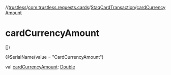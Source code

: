 //[trustless](../../../index.md)/[com.trustless.requests.cards](../index.md)/[StaqCardTransaction](index.md)/[cardCurrencyAmount](card-currency-amount.md)

# cardCurrencyAmount

[]\

@SerialName(value = &quot;CardCurrencyAmount&quot;)

val [cardCurrencyAmount](card-currency-amount.md): [Double](https://kotlinlang.org/api/latest/jvm/stdlib/kotlin/-double/index.html)
